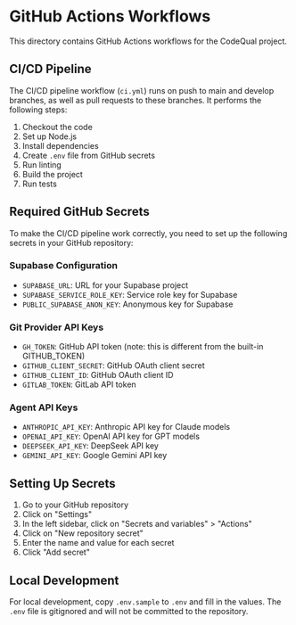# GitHub Actions Workflows

This directory contains GitHub Actions workflows for the CodeQual project.

## CI/CD Pipeline

The CI/CD pipeline workflow (`ci.yml`) runs on push to main and develop branches, as well as pull requests to these branches. It performs the following steps:

1. Checkout the code
2. Set up Node.js
3. Install dependencies
4. Create `.env` file from GitHub secrets
5. Run linting
6. Build the project
7. Run tests

## Required GitHub Secrets

To make the CI/CD pipeline work correctly, you need to set up the following secrets in your GitHub repository:

### Supabase Configuration
- `SUPABASE_URL`: URL for your Supabase project
- `SUPABASE_SERVICE_ROLE_KEY`: Service role key for Supabase
- `PUBLIC_SUPABASE_ANON_KEY`: Anonymous key for Supabase

### Git Provider API Keys
- `GH_TOKEN`: GitHub API token (note: this is different from the built-in GITHUB_TOKEN)
- `GITHUB_CLIENT_SECRET`: GitHub OAuth client secret
- `GITHUB_CLIENT_ID`: GitHub OAuth client ID
- `GITLAB_TOKEN`: GitLab API token

### Agent API Keys
- `ANTHROPIC_API_KEY`: Anthropic API key for Claude models
- `OPENAI_API_KEY`: OpenAI API key for GPT models
- `DEEPSEEK_API_KEY`: DeepSeek API key
- `GEMINI_API_KEY`: Google Gemini API key

## Setting Up Secrets

1. Go to your GitHub repository
2. Click on "Settings"
3. In the left sidebar, click on "Secrets and variables" > "Actions"
4. Click on "New repository secret"
5. Enter the name and value for each secret
6. Click "Add secret"

## Local Development

For local development, copy `.env.sample` to `.env` and fill in the values. The `.env` file is gitignored and will not be committed to the repository.